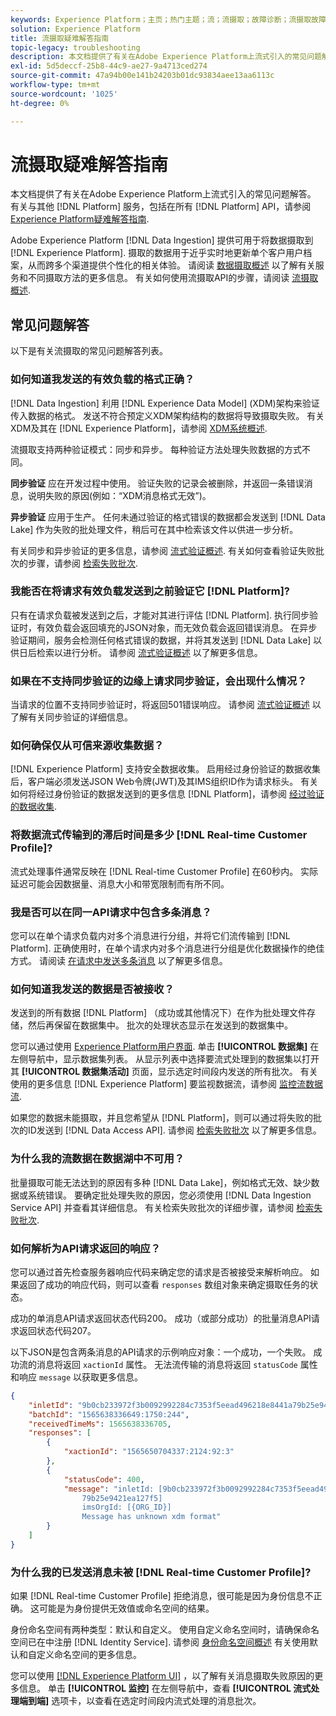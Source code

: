 ```yaml
---
keywords: Experience Platform；主页；热门主题；流；流摄取；故障诊断；流摄取故障诊断；流摄取常见问题解答；FAQ;
solution: Experience Platform
title: 流摄取疑难解答指南
topic-legacy: troubleshooting
description: 本文档提供了有关在Adobe Experience Platform上流式引入的常见问题解答。
exl-id: 5d5deccf-25b8-44c9-ae27-9a4713ced274
source-git-commit: 47a94b00e141b24203b01dc93834aee13aa6113c
workflow-type: tm+mt
source-wordcount: '1025'
ht-degree: 0%

---
```


# 流摄取疑难解答指南

本文档提供了有关在Adobe Experience Platform上流式引入的常见问题解答。 有关与其他 [!DNL Platform] 服务，包括在所有 [!DNL Platform] API，请参阅 [Experience Platform疑难解答指南](../../landing/troubleshooting.md).

Adobe Experience Platform [!DNL Data Ingestion] 提供可用于将数据摄取到 [!DNL Experience Platform]. 摄取的数据用于近乎实时地更新单个客户用户档案，从而跨多个渠道提供个性化的相关体验。 请阅读 [数据摄取概述](../home.md) 以了解有关服务和不同摄取方法的更多信息。 有关如何使用流摄取API的步骤，请阅读 [流摄取概述](../streaming-ingestion/overview.md).

## 常见问题解答

以下是有关流摄取的常见问题解答列表。

### 如何知道我发送的有效负载的格式正确？

[!DNL Data Ingestion] 利用 [!DNL Experience Data Model] (XDM)架构来验证传入数据的格式。 发送不符合预定义XDM架构结构的数据将导致摄取失败。 有关XDM及其在 [!DNL Experience Platform]，请参阅 [XDM系统概述](../../xdm/home.md).

流摄取支持两种验证模式：同步和异步。 每种验证方法处理失败数据的方式不同。

**同步验证** 应在开发过程中使用。 验证失败的记录会被删除，并返回一条错误消息，说明失败的原因(例如：“XDM消息格式无效”)。

**异步验证** 应用于生产。 任何未通过验证的格式错误的数据都会发送到 [!DNL Data Lake] 作为失败的批处理文件，稍后可在其中检索该文件以供进一步分析。

有关同步和异步验证的更多信息，请参阅 [流式验证概述](../quality/streaming-validation.md). 有关如何查看验证失败批次的步骤，请参阅 [检索失败批次](../quality/retrieve-failed-batches.md).

### 我能否在将请求有效负载发送到之前验证它 [!DNL Platform]?

只有在请求负载被发送到之后，才能对其进行评估 [!DNL Platform]. 执行同步验证时，有效负载会返回填充的JSON对象，而无效负载会返回错误消息。 在异步验证期间，服务会检测任何格式错误的数据，并将其发送到 [!DNL Data Lake] 以供日后检索以进行分析。 请参阅 [流式验证概述](../quality/streaming-validation.md) 以了解更多信息。

### 如果在不支持同步验证的边缘上请求同步验证，会出现什么情况？

当请求的位置不支持同步验证时，将返回501错误响应。 请参阅 [流式验证概述](../quality/streaming-validation.md) 以了解有关同步验证的详细信息。

### 如何确保仅从可信来源收集数据？

[!DNL Experience Platform] 支持安全数据收集。 启用经过身份验证的数据收集后，客户端必须发送JSON Web令牌(JWT)及其IMS组织ID作为请求标头。 有关如何将经过身份验证的数据发送到的更多信息 [!DNL Platform]，请参阅 [经过验证的数据收集](../tutorials/create-authenticated-streaming-connection.md).

### 将数据流式传输到的滞后时间是多少 [!DNL Real-time Customer Profile]?

流式处理事件通常反映在 [!DNL Real-time Customer Profile] 在60秒内。 实际延迟可能会因数据量、消息大小和带宽限制而有所不同。

### 我是否可以在同一API请求中包含多条消息？

您可以在单个请求负载内对多个消息进行分组，并将它们流传输到 [!DNL Platform]. 正确使用时，在单个请求内对多个消息进行分组是优化数据操作的绝佳方式。 请阅读 [在请求中发送多条消息](../tutorials/streaming-multiple-messages.md) 以了解更多信息。

### 如何知道我发送的数据是否被接收？

发送到的所有数据 [!DNL Platform] （成功或其他情况下）在作为批处理文件存储，然后再保留在数据集中。 批次的处理状态显示在发送到的数据集中。

您可以通过使用 [Experience Platform用户界面](https://platform.adobe.com). 单击 **[!UICONTROL 数据集]** 在左侧导航中，显示数据集列表。 从显示列表中选择要流式处理到的数据集以打开其 **[!UICONTROL 数据集活动]** 页面，显示选定时间段内发送的所有批次。 有关使用的更多信息 [!DNL Experience Platform] 要监视数据流，请参阅 [监控流数据流](../quality/monitor-data-ingestion.md).

如果您的数据未能摄取，并且您希望从 [!DNL Platform]，则可以通过将失败的批次的ID发送到 [!DNL Data Access API]. 请参阅 [检索失败批次](../quality/retrieve-failed-batches.md) 以了解更多信息。

### 为什么我的流数据在数据湖中不可用？

批量摄取可能无法达到的原因有多种 [!DNL Data Lake]，例如格式无效、缺少数据或系统错误。 要确定批处理失败的原因，您必须使用 [!DNL Data Ingestion Service API] 并查看其详细信息。 有关检索失败批次的详细步骤，请参阅 [检索失败批次](../quality/retrieve-failed-batches.md).

### 如何解析为API请求返回的响应？

您可以通过首先检查服务器响应代码来确定您的请求是否被接受来解析响应。 如果返回了成功的响应代码，则可以查看 `responses` 数组对象来确定摄取任务的状态。

成功的单消息API请求返回状态代码200。 成功（或部分成功）的批量消息API请求返回状态代码207。

以下JSON是包含两条消息的API请求的示例响应对象：一个成功，一个失败。 成功流的消息将返回 `xactionId` 属性。 无法流传输的消息将返回 `statusCode` 属性和响应 `message` 以获取更多信息。

```JSON
{
    "inletId": "9b0cb233972f3b0092992284c7353f5eead496218e8441a79b25e9421ea127f5",
    "batchId": "1565638336649:1750:244",
    "receivedTimeMs": 1565638336705,
    "responses": [
        {
            "xactionId": "1565650704337:2124:92:3"
        },
        {
            "statusCode": 400,
            "message": "inletId: [9b0cb233972f3b0092992284c7353f5eead496218e8441a
                79b25e9421ea127f5] 
                imsOrgId: [{ORG_ID}] 
                Message has unknown xdm format"
        }
    ]
}
```

### 为什么我的已发送消息未被 [!DNL Real-time Customer Profile]?

如果 [!DNL Real-time Customer Profile] 拒绝消息，很可能是因为身份信息不正确。 这可能是为身份提供无效值或命名空间的结果。

身份命名空间有两种类型：默认和自定义。 使用自定义命名空间时，请确保命名空间已在中注册 [!DNL Identity Service]. 请参阅 [身份命名空间概述](../../identity-service/namespaces.md) 有关使用默认和自定义命名空间的更多信息。

您可以使用 [[!DNL Experience Platform UI]](https://platform.adobe.com) ，以了解有关消息摄取失败原因的更多信息。 单击 **[!UICONTROL 监控]** 在左侧导航中，查看 **[!UICONTROL 流式处理端到端]** 选项卡，以查看在选定时间段内流式处理的消息批次。
